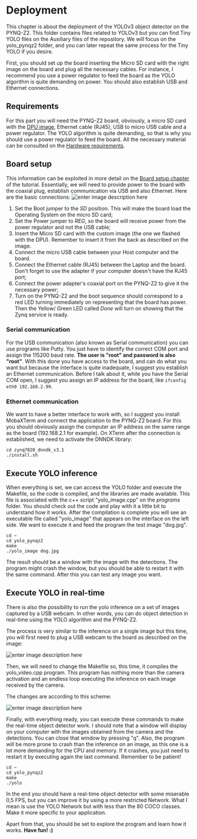 # Deployment
This chapter is about the deployment of the YOLOv3 object detector on the PYNQ-Z2. This folder contains files related to YOLOv3 but you can find Tiny YOLO files on the Auxiliary files of the repository. We will focus on the yolo_pynqz2 folder, and you can later repeat the same process for the Tiny YOLO if you desire. 

First, you should set up the board inserting the Micro SD card with the right image on the board and plug all the necessary cables. For instance, I recommend you use a power regulator to feed the board as the YOLO algorithm is quite demanding on power. You should also establish USB and Ethernet connections.

## Requirements
For this part you will need the PYNQ-Z2 board, obviously, a micro SD card with the [DPU image](https://drive.google.com/file/d/1ETyM51KSWX_h1DVq9ptHPIux89oTrNPy/view?usp=drive_link), Ethernet cable (RJ45), USB to micro USB cable and a power regulator. The YOLO algorithm is quite demanding, so that is why you should use a power regulator to feed the board.
All the necessary material can be consulted on the [Hardware requirements](https://andre-araujo.gitbook.io/yolo-on-pynq-z2/requirements#hardware).
## Board setup
This information can be exploited in more detail on the [Board setup chapter](https://andre-araujo.gitbook.io/yolo-on-pynq-z2/deployment-on-pynq-z2/board-setup) of the tutorial. Essentially, we will need to provide power to the board with the coaxial plug, establish communication via USB and also Ethernet. 
Here are the basic connections:
![enter image description here](https://github.com/andre1araujo/YOLO-on-PYNQ-Z2/blob/main/images/Demo_image_9.png?raw=true)

 1. Set the Boot jumper to the _SD_ position. This will make the board load the Operating System on the micro SD card;
 2. Set the Power jumper to _REG_, so the board will receive power from the power regulator and not the USB cable;
 3. Insert the Micro SD card with the custom image (the one we flashed with the DPU). Remember to insert it from the back as described on the image.
 4. Connect the micro USB cable between your Host computer and the board.
 5. Connect the Ethernet cable (RJ45) between the Laptop and the board. Don't forget to use the adapter if your computer doesn't have the RJ45 port;
 6. Connect the power adapter's coaxial port on the PYNQ-Z2 to give it the necessary power;
 7. Turn on the PYNQ-Z2 and the boot sequence should correspond to a red LED turning immediately on representing that the board has power. Then the Yellow/ Green LED called _Done_ will turn on showing that the Zynq service is ready.

### Serial communication

For the USB communication (also known as Serial communication) you can use programs like Putty. You just have to identify the correct COM port and assign the 115200 baud rate. **The user is "root" and password is also "root"**. With this done you have access to the board, and can do what you want but because the interface is quite inadequate, I suggest you establish an Ethernet communication. Before I talk about it, while you have the Serial COM open, I suggest you assign an IP address for the board, like `ifconfig eth0 192.168.2.99`. 

### Ethernet communication

We want to have a better interface to work with, so I suggest you install MobaXTerm and connect the application to the PYNQ-Z2 board. For this you should obviously assign the computer an IP address on the same range as the board (192.168.2.1 for example). On XTerm after the connection is established, we need to activate the DNNDK library:

    cd zynq7020_dnndk_v3.1
    ./install.sh



## Execute YOLO inference
When everything is set, we can access the YOLO folder and execute the Makefile, so the code is compiled, and the libraries are made available. This file is associated with the c++ script "yolo_image.cpp" on the *programs* folder. You should check out the code and play with it a little bit to understand how it works.
After the compilation is complete you will see an executable file called "yolo_image" that appears on the interface on the left side. We want to execute it and feed the program the test image "dog.jpg".

    cd ~
    cd yolo_pynqz2
    make
    ./yolo_image dog.jpg

The result should be a window with the image with the detections. The program might crash the window, but you should be able to restart it with the same command. After this you can test any image you want.

## Execute YOLO in real-time

There is also the possibility to run the yolo inference on a set of images captured by a USB webcam. In other words, you can do object detection in real-time using the YOLO algorithm and the PYNQ-Z2. 

The process is very similar to the inference on a single image but this time, you will first need to plug a USB webcam to the board as described on the image:

![enter image description here](https://github.com/andre1araujo/YOLO-on-PYNQ-Z2/blob/main/images/Demo_image_20.png?raw=true)

Then, we will need to change the Makefile so, this time, it compiles the yolo_video.cpp program. This program has nothing more than the camera activation and an endless loop executing the inference on each image received by the camera.

The changes are according to this scheme:

![enter image description here](https://github.com/andre1araujo/YOLO-on-PYNQ-Z2/blob/main/images/Demo_image_21.png?raw=true)


Finally, with everything ready, you can execute these commands to make the real-time object detector work. I should note that a window will display on your computer with the images obtained from the camera and the detections. You can close that window by pressing "q". Also, the program will be more prone to crash than the inference on an image, as this one is a lot more demanding for the CPU and memory. If it crashes, you just need to restart it by executing again the last command. Remember to be patient!

    cd ~
    cd yolo_pynqz2
    make
    ./yolo

In the end you should have a real-time object detector with some miserable 0,5 FPS, but you can improve it by using a more restricted Network. What I mean is use the YOLO Network but with less than the 80 COCO classes. Make it more specific to your application.

Apart from that, you should be set to explore the program and learn how it works.
**Have fun! :)**

